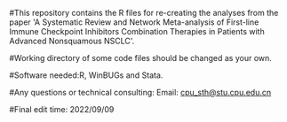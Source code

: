 #This repository contains the R files for re-creating the analyses from the paper 'A Systematic Review and Network Meta-analysis of First-line Immune Checkpoint Inhibitors Combination Therapies in Patients with Advanced Nonsquamous NSCLC'.

#Working directory of some code files should be changed as your own.

#Software needed:R, WinBUGs and Stata.

#Any questions or technical consulting: Email: cpu_sth@stu.cpu.edu.cn

#Final edit time: 2022/09/09
